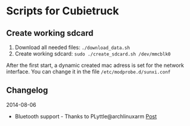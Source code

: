 # Scripts for Cubietruck

## Create working sdcard

1. Download all needed files: `./download_data.sh`
2. Create working sdcard: `sudo ./create_sdcard.sh /dev/mmcblk0`

After the first start, a dynamic created mac adress is set for the network interface. You can change it in the file `/etc/modprobe.d/sunxi.conf`

## Changelog

2014-08-06

* Bluetooth support - Thanks to PLyttle@archlinuxarm [Post](http://archlinuxarm.org/forum/viewtopic.php?f=33&t=7253#p39885)

